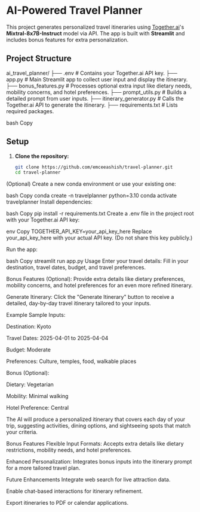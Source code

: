 # AI-Powered Travel Planner

This project generates personalized travel itineraries using [Together.ai](https://together.ai)'s **Mixtral-8x7B-Instruct** model via API. The app is built with **Streamlit** and includes bonus features for extra personalization.

## Project Structure

ai_travel_planner/ ├── .env # Contains your Together.ai API key. ├── app.py # Main Streamlit app to collect user input and display the itinerary. ├── bonus_features.py # Processes optional extra input like dietary needs, mobility concerns, and hotel preferences. ├── prompt_utils.py # Builds a detailed prompt from user inputs. ├── itinerary_generator.py # Calls the Together.ai API to generate the itinerary. ├── requirements.txt # Lists required packages.

bash
Copy

## Setup

1. **Clone the repository:**
   ```bash
   git clone https://github.com/emceeashish/travel-planner.git
   cd travel-planner
(Optional) Create a new conda environment or use your existing one:

bash
Copy
conda create -n travelplanner python=3.10
conda activate travelplanner
Install dependencies:

bash
Copy
pip install -r requirements.txt
Create a .env file in the project root with your Together.ai API key:

env
Copy
TOGETHER_API_KEY=your_api_key_here
Replace your_api_key_here with your actual API key. (Do not share this key publicly.)

Run the app:

bash
Copy
streamlit run app.py
Usage
Enter your travel details:
Fill in your destination, travel dates, budget, and travel preferences.

Bonus Features (Optional):
Provide extra details like dietary preferences, mobility concerns, and hotel preferences for an even more refined itinerary.

Generate Itinerary:
Click the "Generate Itinerary" button to receive a detailed, day-by-day travel itinerary tailored to your inputs.

Example
Sample Inputs:

Destination: Kyoto

Travel Dates: 2025-04-01 to 2025-04-04

Budget: Moderate

Preferences: Culture, temples, food, walkable places

Bonus (Optional):

Dietary: Vegetarian

Mobility: Minimal walking

Hotel Preference: Central

The AI will produce a personalized itinerary that covers each day of your trip, suggesting activities, dining options, and sightseeing spots that match your criteria.

Bonus Features
Flexible Input Formats: Accepts extra details like dietary restrictions, mobility needs, and hotel preferences.

Enhanced Personalization: Integrates bonus inputs into the itinerary prompt for a more tailored travel plan.

Future Enhancements
Integrate web search for live attraction data.

Enable chat-based interactions for itinerary refinement.

Export itineraries to PDF or calendar applications.
